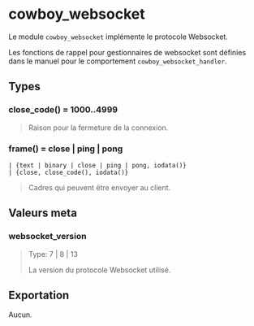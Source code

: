 cowboy_websocket
================

Le module `cowboy_websocket` implémente le protocole Websocket.

Les fonctions de rappel pour gestionnaires de websocket sont définies dans 
le manuel pour le comportement `cowboy_websocket_handler`.

Types
-----

### close_code() = 1000..4999

> Raison pour la fermeture de la connexion.

### frame() = close | ping | pong
	| {text | binary | close | ping | pong, iodata()}
	| {close, close_code(), iodata()}

> Cadres qui peuvent être envoyer au client.

Valeurs meta
-----------

### websocket_version

> Type: 7 | 8 | 13
>
> La version du protocole Websocket utilisé.

Exportation
-------

Aucun.
